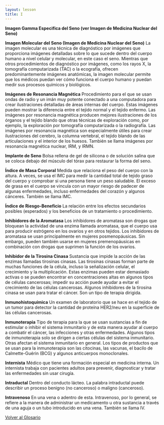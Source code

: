 ```yaml
---
layout: lesson
title: I
---
```


<a name="top"></a>

**Imagen Gamma Especifica del Seno (ver Imagen de Medicina Nuclear del Seno)**

**Imagen Molecular del Seno (Imagen de Medicina Nuclear del Seno)**
La imagen molecular es una técnica de diagnóstico por imágenes que proporciona imágenes detalladas sobre lo que sucede dentro del cuerpo humano a nivel celular y molecular, en este caso el seno. Mientras que otros procedimientos de diagnóstico por imágenes, como los rayos X, la tomografía computarizada (TAC) o la ecografía, ofrecen predominantemente imágenes anatómicas, la imagen molecular permite que los médicos puedan ver cómo funciona el cuerpo humano y puedan medir sus procesos químicos y biológicos.

**Imágenes de Resonancia Magnética**
Procedimiento para el que se usan ondas de radio y un imán muy potente conectado a una computadora para crear ilustraciones detalladas de áreas internas del cuerpo. Estas imágenes pueden mostrar la diferencia entre el tejido normal y el tejido enfermo. Las imágenes por resonancia magnética producen mejores ilustraciones de los órganos y el tejido blando que otras técnicas de exploración como, por ejemplo, la exploración por tomografía computarizada o la radiografía. Las imágenes por resonancia magnética son especialmente útiles para crear ilustraciones del cerebro, la columna vertebral, el tejido blando de las articulaciones y el interior de los huesos. También se llama imágenes por resonancia magnética nuclear, IRM, y IRMN.

**Implante de Seno**
Bolsa rellena de gel de silicona o de solución salina que se coloca debajo del músculo del tórax para restaurar la forma del seno.

**Índice de Masa Corporal**
Medida que relaciona el peso del cuerpo con la altura. A veces, se usa el IMC para medir la cantidad total de tejido graso del cuerpo y comprobar si una persona tiene un peso saludable. El exceso de grasa en el cuerpo se vincula con un mayor riesgo de padecer de algunas enfermedades, incluso enfermedades del corazón y algunos cánceres. También se llama IMC.

**Índice de Riesgo-Beneficio**
La relación entre los efectos secundarios posibles (esperados) y los beneficios de un tratamiento o procedimiento.

**Inhibidores de la Aromatasa**
Los inhibidores de aromatasa son drogas que bloquean la actividad de una enzima llamada aromatasa, que el cuerpo usa para producir estrógeno en los ovarios y en otros tejidos. Los inhibidores de aromatasa se usan principalmente en mujeres posmenopáusicas. Sin embargo, pueden también usarse en mujeres premenopáusicas en combinación con drogas que suprimen la función de los ovarios. 

**Inhibidor de la Tirosina Cinasa**
Sustancia que impide la acción de las enzimas llamadas tirosinas cinasas. Las tirosinas cinasas forman parte de muchas funciones de la célula, incluso la señalización celular, el crecimiento y la multiplicación. Estas enzimas pueden estar demasiado activas o se pueden encontrar en concentraciones altas en algunos tipos de células cancerosas; impedir su acción puede ayudar a evitar el crecimiento de las células cancerosas. Algunos inhibidores de la tirosina cinasa se usan para tratar el cáncer. Son un tipo de terapia dirigida.

**Inmunohistoquímica**
Un examen de laboratorio que se hace en el tejido de un tumor para detector la cantidad de proteína HER2/neu en la superficie de las células cancerosas.

**Inmunoterapia**
Tipo de terapia para la que se usan sustancias a fin de estimular o inhibir el sistema inmunitario y de esta manera ayudar al cuerpo a combatir el cáncer, las infecciones y otras enfermedades. Algunos tipos de inmunoterapia solo se dirigen a ciertas células del sistema inmunitario. Otras afectan el sistema inmunitario en general. Los tipos de productos que se usan para la inmunoterapia son las citocinas, las vacunas, el bacilo de Calmette-Guérin (BCG) y algunos anticuerpos monoclonales.

**Internista**
Médico que tiene una formación especial en medicina interna. Un internista trabaja con pacientes adultos para prevenir, diagnosticar y tratar las enfermedades sin usar cirugía.

**Intraductal**
Dentro del conducto lácteo. La palabra intraductal puede describir un proceso benigno (no canceroso) o maligno (canceroso).

**Intravenoso**
En una vena o adentro de esta. Intravenoso, por lo general, se refiere a la manera de administrar un medicamento u otra sustancia a través de una aguja o un tubo introducido en una vena. También se llama IV.

 
<!--a href="#top">Volver arriba</a-->
<a href="https://scnslabutsa.github.io/myhthelperEduContent/Glossarysp/index.html">Volver al Glosario</a>

